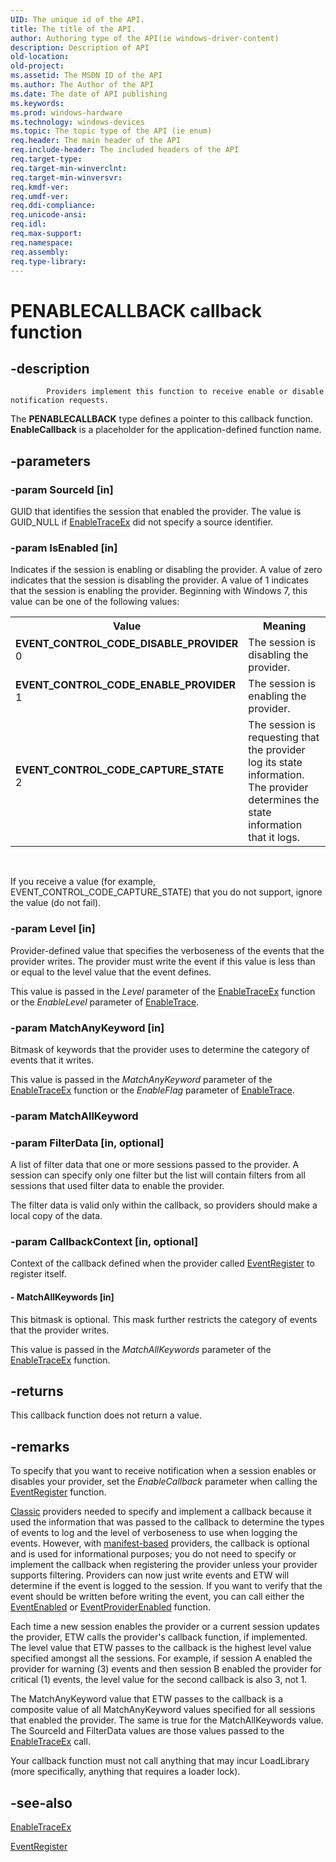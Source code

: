```yaml
---
UID: The unique id of the API.
title: The title of the API.
author: Authoring type of the API(ie windows-driver-content)
description: Description of API
old-location: 
old-project: 
ms.assetid: The MSDN ID of the API
ms.author: The Author of the API
ms.date: The date of API publishing
ms.keywords: 
ms.prod: windows-hardware
ms.technology: windows-devices
ms.topic: The topic type of the API (ie enum)
req.header: The main header of the API
req.include-header: The included headers of the API
req.target-type: 
req.target-min-winverclnt: 
req.target-min-winversvr: 
req.kmdf-ver: 
req.umdf-ver: 
req.ddi-compliance: 
req.unicode-ansi: 
req.idl: 
req.max-support: 
req.namespace: 
req.assembly: 
req.type-library: 
---
```


# PENABLECALLBACK callback function


## -description



			Providers implement this function to receive enable or disable notification requests. 
			

The <b>PENABLECALLBACK</b> type defines a pointer to this callback function. <b>EnableCallback</b> is a placeholder for the application-defined function name.


## -parameters




### -param SourceId [in]

GUID that identifies the session that enabled the provider. The value is GUID_NULL if <a href="https://msdn.microsoft.com/1c675bf7-f292-49b1-8b60-720499a497fd">EnableTraceEx</a> did not specify a source identifier.


### -param IsEnabled [in]

Indicates if the session is enabling or disabling the provider. A value of zero indicates that the session is disabling the provider. A value of 1 indicates that the session is enabling the provider. Beginning with Windows 7, this value can be one of the following values:

<table>
<tr>
<th>Value</th>
<th>Meaning</th>
</tr>
<tr>
<td width="40%"><a id="EVENT_CONTROL_CODE_DISABLE_PROVIDER"></a><a id="event_control_code_disable_provider"></a><dl>
<dt><b>EVENT_CONTROL_CODE_DISABLE_PROVIDER</b></dt>
<dt>0</dt>
</dl>
</td>
<td width="60%">
The session is disabling the provider.

</td>
</tr>
<tr>
<td width="40%"><a id="EVENT_CONTROL_CODE_ENABLE_PROVIDER"></a><a id="event_control_code_enable_provider"></a><dl>
<dt><b>EVENT_CONTROL_CODE_ENABLE_PROVIDER</b></dt>
<dt>1</dt>
</dl>
</td>
<td width="60%">
The session is enabling the provider. 

</td>
</tr>
<tr>
<td width="40%"><a id="EVENT_CONTROL_CODE_CAPTURE_STATE"></a><a id="event_control_code_capture_state"></a><dl>
<dt><b>EVENT_CONTROL_CODE_CAPTURE_STATE</b></dt>
<dt>2</dt>
</dl>
</td>
<td width="60%">
The session is requesting that the provider log its state information. The provider determines the state information that it logs.

</td>
</tr>
</table>
 

If you receive a value (for example,  EVENT_CONTROL_CODE_CAPTURE_STATE) that you do not support, ignore the value (do not fail).


### -param Level [in]

Provider-defined value that specifies the verboseness of the events that the provider writes. The provider must write the event if this value is less than or equal to the level value that the event defines. 

This value is passed in the <i>Level</i> parameter of the 
<a href="https://msdn.microsoft.com/1c675bf7-f292-49b1-8b60-720499a497fd">EnableTraceEx</a> function or the <i>EnableLevel</i> parameter of <a href="https://msdn.microsoft.com/d75f18e1-e5fa-4039-bb74-76dea334b0fd">EnableTrace</a>.


### -param MatchAnyKeyword [in]

Bitmask of keywords that the provider uses to determine the category of events that it writes. 

This value is passed in the <i>MatchAnyKeyword</i> parameter of the 
<a href="https://msdn.microsoft.com/1c675bf7-f292-49b1-8b60-720499a497fd">EnableTraceEx</a> function or the <i>EnableFlag</i> parameter of <a href="https://msdn.microsoft.com/d75f18e1-e5fa-4039-bb74-76dea334b0fd">EnableTrace</a>.


### -param MatchAllKeyword


### -param FilterData [in, optional]

A list of filter data that one or more sessions passed to the provider. A session can specify only one filter but the list will contain filters from all sessions that used filter data to enable the provider.

The filter data is valid only within the callback, so providers should make a local copy of the data. 


### -param CallbackContext [in, optional]

Context of the callback defined when the provider called <a href="https://msdn.microsoft.com/6025c3a6-7d88-49dc-bbc3-655c172dde3c">EventRegister</a> to register itself.


#### - MatchAllKeywords [in]

This bitmask is optional. This mask further restricts the category of  events that the provider writes. 

This value is passed in the <i>MatchAllKeywords</i> parameter of the 
<a href="https://msdn.microsoft.com/1c675bf7-f292-49b1-8b60-720499a497fd">EnableTraceEx</a> function.


## -returns



This callback function does not return a value.




## -remarks



To specify that you want to receive notification when a session enables or disables your provider, set the <i>EnableCallback</i> parameter when calling the <a href="https://msdn.microsoft.com/6025c3a6-7d88-49dc-bbc3-655c172dde3c">EventRegister</a> function.

<a href="about_event_tracing.htm">Classic</a> providers needed to specify and implement a callback because it used the information that was passed to the callback to determine the types of events to log and the level of verboseness to use when logging the events. However, with <a href="about_event_tracing.htm">manifest-based</a> providers, the callback is optional and is used for informational purposes; you do not need to specify or implement the callback when registering the provider unless your provider supports filtering. Providers can now just write events and ETW will determine if the event is logged to the session. If you want to verify that the event should be written before writing the event, you can call either the <a href="https://msdn.microsoft.com/b332b6d4-6921-40bd-bebc-6646b5b9bcde">EventEnabled</a> or  <a href="https://msdn.microsoft.com/84c035b1-cdc7-47b7-b887-e5b508f17266">EventProviderEnabled</a> function.

Each time a new session enables the provider or a current session updates the provider, ETW calls the provider's callback function, if implemented. The level value that ETW passes to the callback is the highest level value specified amongst all the sessions. For example, if session A enabled the provider for warning (3) events and then session B enabled the provider for critical (1) events, the level value for the second callback is also 3, not 1.

The MatchAnyKeyword value that ETW passes to the callback is a composite value of all MatchAnyKeyword values specified for all sessions that enabled the provider. The same is true for the MatchAllKeywords value. The SourceId and FilterData values are those values passed to the <a href="https://msdn.microsoft.com/1c675bf7-f292-49b1-8b60-720499a497fd">EnableTraceEx</a> call.

Your callback function must not call anything that may incur LoadLibrary (more specifically, anything that requires a loader lock). 




## -see-also




<a href="https://msdn.microsoft.com/1c675bf7-f292-49b1-8b60-720499a497fd">EnableTraceEx</a>



<a href="https://msdn.microsoft.com/6025c3a6-7d88-49dc-bbc3-655c172dde3c">EventRegister</a>
 

 

